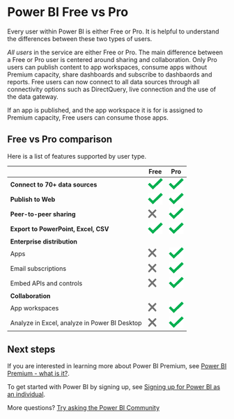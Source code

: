 <properties
   pageTitle="Power BI Free vs Pro"
   description="Every user within Power BI is either Free or Pro. It is helpful to understand the differences between these two types of users.."
   services="powerbi"
   documentationCenter=""
   authors="guyinacube"
   manager="erikre"
   backup=""
   editor=""
   tags=""
   qualityFocus="no"
   qualityDate=""/>
<tags
   ms.service="powerbi"
   ms.devlang="NA"
   ms.topic="get-started-article"
   ms.tgt_pltfrm="NA"
   ms.workload="powerbi"
   ms.date="08/02/2017"
   ms.author="asaxton"/>

# Power BI Free vs Pro

Every user within Power BI is either Free or Pro. It is helpful to understand the differences between these two types of users.

*All users* in the service are either Free or Pro. The main difference between a Free or Pro user is centered around sharing and collaboration. Only Pro users can publish content to app workspaces, consume apps without Premium capacity, share dashboards and subscribe to dashbaords and reports. Free users can now connect to all data sources through all connectivity options such as DirectQuery, live connection and the use of the data gateway.

If an app is published, and the app workspace it is for is assigned to Premium capacity, Free users can consume those apps.

## Free vs Pro comparison

Here is a list of features supported by user type.

||Free|Pro|
|---------|---------|---------|
|**Connect to 70+ data sources**|![](media/powerbi-premium/available.png "Available")|![](media/powerbi-premium/available.png "Available")|
|**Publish to Web**|![](media/powerbi-premium/available.png "Available")|![](media/powerbi-premium/available.png "Available")|
|**Peer-to-peer sharing**|![](media/common/not-available.png "Not available")|![](media/powerbi-premium/available.png "Available")|
|**Export to PowerPoint, Excel, CSV**|![](media/powerbi-premium/available.png "Available")|![](media/powerbi-premium/available.png "Available")|
|**Enterprise distribution**|||
|Apps|![](media/common/not-available.png "Not available")|![](media/powerbi-premium/available.png "Available")|
|Email subscriptions|![](media/common/not-available.png "Not available")|![](media/powerbi-premium/available.png "Available")|
|Embed APIs and controls|![](media/common/not-available.png "Not available")|![](media/powerbi-premium/available.png "Available")|
|**Collaboration**|||
|App workspaces|![](media/common/not-available.png "Not available")|![](media/powerbi-premium/available.png "Available")|
|Analyze in Excel, analyze in Power BI Desktop|![](media/common/not-available.png "Not available")|![](media/powerbi-premium/available.png "Available")|

## Next steps

If you are interested in learning more about Power BI Premium, see [Power BI Premium - what is it?](powerbi-premium.md).

To get started with Power BI by signing up, see [Signing up for Power BI as an individual](powerbi-service-self-service-signup-for-power-bi.md).

More questions? [Try asking the Power BI Community](https://community.powerbi.com/)
